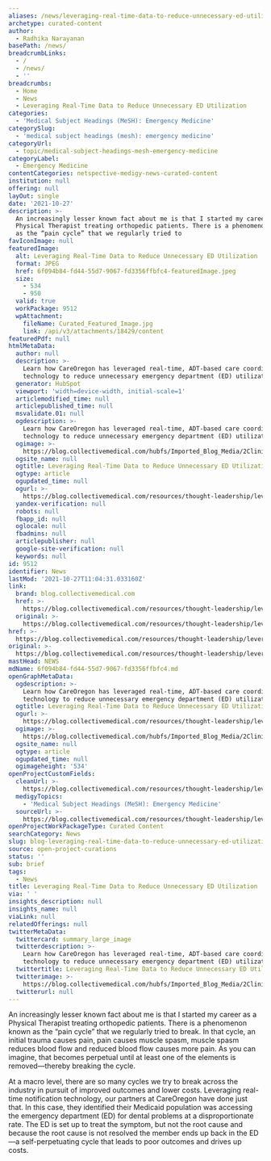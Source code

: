 ```yaml
---
aliases: /news/leveraging-real-time-data-to-reduce-unnecessary-ed-utilization
archetype: curated-content
author:
  - Radhika Narayanan
basePath: /news/
breadcrumbLinks:
  - /
  - /news/
  - ''
breadcrumbs:
  - Home
  - News
  - Leveraging Real-Time Data to Reduce Unnecessary ED Utilization
categories:
  - 'Medical Subject Headings (MeSH): Emergency Medicine'
categorySlug:
  - 'medical subject headings (mesh): emergency medicine'
categoryUrl:
  - topic/medical-subject-headings-mesh-emergency-medicine
categoryLabel:
  - Emergency Medicine
contentCategories: netspective-medigy-news-curated-content
institution: null
offering: null
layOut: single
date: '2021-10-27'
description: >-
  An increasingly lesser known fact about me is that I started my career as a
  Physical Therapist treating orthopedic patients. There is a phenomenon known
  as the “pain cycle” that we regularly tried to 
favIconImage: null
featuredImage:
  alt: Leveraging Real-Time Data to Reduce Unnecessary ED Utilization
  format: JPEG
  href: 6f094b84-fd44-55d7-9067-fd3356ffbfc4-featuredImage.jpeg
  size:
    - 534
    - 950
  valid: true
  workPackage: 9512
  wpAttachment:
    fileName: Curated_Featured_Image.jpg
    link: /api/v3/attachments/18429/content
featuredPdf: null
htmlMetaData:
  author: null
  description: >-
    Learn how CareOregon has leveraged real-time, ADT-based care coordination
    technology to reduce unnecessary emergency department (ED) utilization.
  generator: HubSpot
  viewport: 'width=device-width, initial-scale=1'
  articlemodified_time: null
  articlepublished_time: null
  msvalidate.01: null
  ogdescription: >-
    Learn how CareOregon has leveraged real-time, ADT-based care coordination
    technology to reduce unnecessary emergency department (ED) utilization.
  ogimage: >-
    https://blog.collectivemedical.com/hubfs/Imported_Blog_Media/2CliniciansWalkingDownHall-950-1.jpg#keepProtocol
  ogsite_name: null
  ogtitle: Leveraging Real-Time Data to Reduce Unnecessary ED Utilization
  ogtype: article
  ogupdated_time: null
  ogurl: >-
    https://blog.collectivemedical.com/resources/thought-leadership/leveraging-real-time-data-to-reduce-unnecessary-ed-utilization
  yandex-verification: null
  robots: null
  fbapp_id: null
  oglocale: null
  fbadmins: null
  articlepublisher: null
  google-site-verification: null
  keywords: null
id: 9512
identifier: News
lastMod: '2021-10-27T11:04:31.033160Z'
link:
  brand: blog.collectivemedical.com
  href: >-
    https://blog.collectivemedical.com/resources/thought-leadership/leveraging-real-time-data-to-reduce-unnecessary-ed-utilization
  original: >-
    https://blog.collectivemedical.com/resources/thought-leadership/leveraging-real-time-data-to-reduce-unnecessary-ed-utilization
href: >-
  https://blog.collectivemedical.com/resources/thought-leadership/leveraging-real-time-data-to-reduce-unnecessary-ed-utilization
original: >-
  https://blog.collectivemedical.com/resources/thought-leadership/leveraging-real-time-data-to-reduce-unnecessary-ed-utilization
mastHead: NEWS
mdName: 6f094b84-fd44-55d7-9067-fd3356ffbfc4.md
openGraphMetaData:
  ogdescription: >-
    Learn how CareOregon has leveraged real-time, ADT-based care coordination
    technology to reduce unnecessary emergency department (ED) utilization.
  ogtitle: Leveraging Real-Time Data to Reduce Unnecessary ED Utilization
  ogurl: >-
    https://blog.collectivemedical.com/resources/thought-leadership/leveraging-real-time-data-to-reduce-unnecessary-ed-utilization
  ogimage: >-
    https://blog.collectivemedical.com/hubfs/Imported_Blog_Media/2CliniciansWalkingDownHall-950-1.jpg#keepProtocol
  ogsite_name: null
  ogtype: article
  ogupdated_time: null
  ogimageheight: '534'
openProjectCustomFields:
  cleanUrl: >-
    https://blog.collectivemedical.com/resources/thought-leadership/leveraging-real-time-data-to-reduce-unnecessary-ed-utilization
  medigyTopics:
    - 'Medical Subject Headings (MeSH): Emergency Medicine'
  sourceUrl: >-
    https://blog.collectivemedical.com/resources/thought-leadership/leveraging-real-time-data-to-reduce-unnecessary-ed-utilization
openProjectWorkPackageType: Curated Content
searchCategory: News
slug: blog-leveraging-real-time-data-to-reduce-unnecessary-ed-utilization
source: open-project-curations
status: ''
sub: brief
tags:
  - News
title: Leveraging Real-Time Data to Reduce Unnecessary ED Utilization
via: ' '
insights_description: null
insights_name: null
viaLink: null
relatedOfferings: null
twitterMetaData:
  twittercard: summary_large_image
  twitterdescription: >-
    Learn how CareOregon has leveraged real-time, ADT-based care coordination
    technology to reduce unnecessary emergency department (ED) utilization.
  twittertitle: Leveraging Real-Time Data to Reduce Unnecessary ED Utilization
  twitterimage: >-
    https://blog.collectivemedical.com/hubfs/Imported_Blog_Media/2CliniciansWalkingDownHall-950-1.jpg#keepProtocol
  twitterurl: null
---
```

<p>An increasingly lesser known fact about me is that I started my career as a Physical Therapist treating orthopedic patients. There is a phenomenon known as the “pain cycle” that we regularly tried to break. In that cycle, an initial trauma causes pain, pain causes muscle spasm, muscle spasm reduces blood flow and reduced blood flow causes more pain. As you can imagine, that becomes perpetual until at least one of the elements is removed—thereby breaking the cycle.&nbsp;</p><p>At a macro level, there are so many cycles we try to break across the industry in pursuit of improved outcomes and lower costs. Leveraging real-time notification technology, our partners at CareOregon have done just that. In this case, they identified their Medicaid population was accessing the emergency department (ED) for dental problems at a disproportionate rate. The ED is set up to treat the symptom, but not the root cause and because the root cause is not resolved the member ends up back in the ED—a self-perpetuating cycle that leads to poor outcomes and drives up costs.</p>